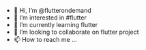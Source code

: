 - 👋 Hi, I’m @flutterondemand
- 👀 I’m interested in #flutter
- 🌱 I’m currently learning flutter
- 💞️ I’m looking to collaborate on flutter project
- 📫 How to reach me ...

<!---
flutterondemand/flutterondemand is a ✨ special ✨ repository because its `README.md` (this file) appears on your GitHub profile.
You can click the Preview link to take a look at your changes.
--->

